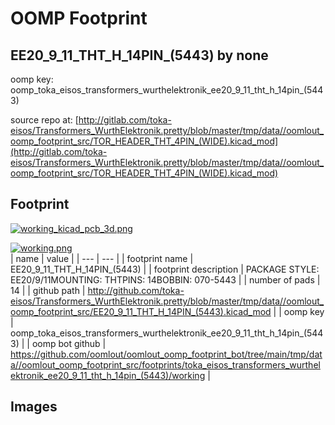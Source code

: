 # OOMP Footprint  
## EE20_9_11_THT_H_14PIN_(5443)  by none  
  
oomp key: oomp_toka_eisos_transformers_wurthelektronik_ee20_9_11_tht_h_14pin_(5443)  
  
source repo at: [http://gitlab.com/toka-eisos/Transformers_WurthElektronik.pretty/blob/master/tmp/data//oomlout_oomp_footprint_src/TOR_HEADER_THT_4PIN_(WIDE).kicad_mod](http://gitlab.com/toka-eisos/Transformers_WurthElektronik.pretty/blob/master/tmp/data//oomlout_oomp_footprint_src/TOR_HEADER_THT_4PIN_(WIDE).kicad_mod)  
## Footprint  
  
[![working_kicad_pcb_3d.png](working_kicad_pcb_3d_600.png)](working_kicad_pcb_3d.png)  
  
[![working.png](working_600.png)](working.png)  
| name | value | 
| --- | --- | 
| footprint name | EE20_9_11_THT_H_14PIN_(5443) | 
| footprint description | PACKAGE STYLE: EE20/9/11MOUNTING: THTPINS: 14BOBBIN: 070-5443 | 
| number of pads | 14 | 
| github path | http://github.com/toka-eisos/Transformers_WurthElektronik.pretty/blob/master/tmp/data//oomlout_oomp_footprint_src/EE20_9_11_THT_H_14PIN_(5443).kicad_mod | 
| oomp key | oomp_toka_eisos_transformers_wurthelektronik_ee20_9_11_tht_h_14pin_(5443) | 
| oomp bot github | https://github.com/oomlout/oomlout_oomp_footprint_bot/tree/main/tmp/data//oomlout_oomp_footprint_src/footprints/toka_eisos_transformers_wurthelektronik_ee20_9_11_tht_h_14pin_(5443)/working | 
## Images  

